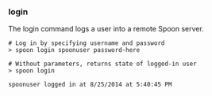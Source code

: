 ### login

The login command logs a user into a remote Spoon server. 

	# Log in by specifying username and password
	> spoon login spoonuser password-here

	# Without parameters, returns state of logged-in user
	> spoon login
	
	spoonuser logged in at 8/25/2014 at 5:40:45 PM